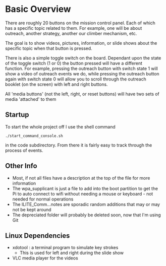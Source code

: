 # Basic Overview
There are roughly 20 buttons on the mission control panel. Each of which has a specific topic related to them. For example, one will be about outreach, another strategy, another our climber mechanism, etc.

The goal is to show videos, pictures, information, or slide shows about the specific topic when that button is pressed.

There is also a simple toggle switch on the board. Dependant upon the state of the toggle switch (1 or 0) the button pressed will have a different function. For example, pressing the outreach button with switch state 1 will show a video of outreach events we do, while pressing the outreach button again with switch state 0 will allow you to scroll through the outreach booklet (on the screen) with left and right buttons.

All 'media buttons' (not the left, right, or reset buttons) will have two sets of media 'attached' to them

## Startup
To start the whole project off I use the shell command
```
./start_command_console.sh
```
 in the code subdirectory. From there it is fairly easy to track through the process of events.

## Other Info
* Most, if not all files have a description at the top of the file for more information
* The wpa_supplicant is just a file to add into the boot partition to get the Pi to auto connect to wifi without needing a mouse or keyboard - not needed for normal operations
* The ILITE_Comm...notes are sporadic random additions that may or may not be kept around
* The depreciated folder will probably be deleted soon, now that I'm using Git

## Linux Dependencies
* xdotool : a terminal program to simulate key strokes
    * This is used for left and right during the slide show
* VLC media player for the videos